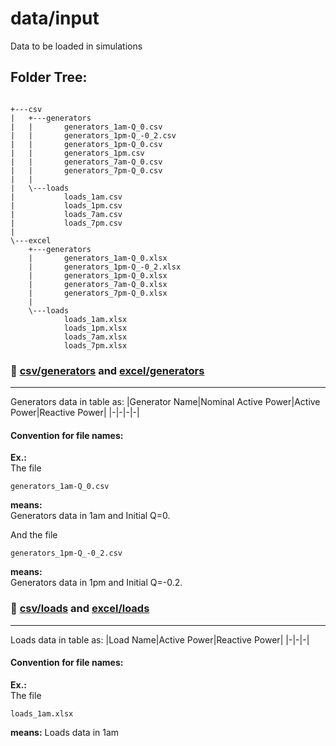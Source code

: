 # data/input
Data to be loaded in simulations
## Folder Tree:

```

+---csv
|   +---generators
|   |       generators_1am-Q_0.csv
|   |       generators_1pm-Q_-0_2.csv
|   |       generators_1pm-Q_0.csv
|   |       generators_1pm.csv
|   |       generators_7am-Q_0.csv
|   |       generators_7pm-Q_0.csv
|   |       
|   \---loads
|           loads_1am.csv
|           loads_1pm.csv
|           loads_7am.csv
|           loads_7pm.csv
|           
\---excel
    +---generators
    |       generators_1am-Q_0.xlsx
    |       generators_1pm-Q_-0_2.xlsx
    |       generators_1pm-Q_0.xlsx
    |       generators_7am-Q_0.xlsx
    |       generators_7pm-Q_0.xlsx
    |       
    \---loads
            loads_1am.xlsx
            loads_1pm.xlsx
            loads_7am.xlsx
            loads_7pm.xlsx

```

### :file_folder: [csv/generators](csv/generators) and [excel/generators](excel/generators)
---
Generators data in table as:
|Generator Name|Nominal Active Power|Active Power|Reactive Power|
|-|-|-|-|

#### Convention for file names:
**Ex.:**  
The file

```
generators_1am-Q_0.csv
```

**means:**  
Generators data in 1am and Initial Q=0.

And the file
```
generators_1pm-Q_-0_2.csv
```

**means:**  
Generators data in 1pm and Initial Q=-0.2.

### :file_folder: [csv/loads](csv/loads) and [excel/loads](excel/loads)
---
Loads data in table as:
|Load Name|Active Power|Reactive Power|
|-|-|-|

#### Convention for file names:
**Ex.:**  
The file

```
loads_1am.xlsx
```

**means:**
Loads data in 1am
